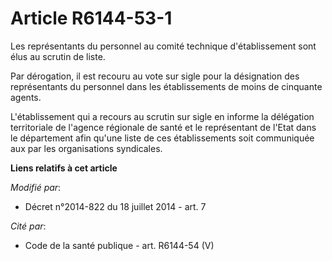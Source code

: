 # Article R6144-53-1

Les représentants du personnel au comité technique d'établissement sont élus au scrutin de liste. 

Par dérogation, il est recouru au vote sur sigle pour la désignation des représentants du personnel dans les établissements
de moins de cinquante agents. 

L'établissement qui a recours au scrutin sur sigle en informe la délégation territoriale de l'agence régionale de santé et le
représentant de l'Etat dans le département afin qu'une liste de ces établissements soit communiquée aux par les organisations
syndicales.

**Liens relatifs à cet article**

_Modifié par_:

  - Décret n°2014-822 du 18 juillet 2014 - art. 7

_Cité par_:

  - Code de la santé publique - art. R6144-54 (V)
